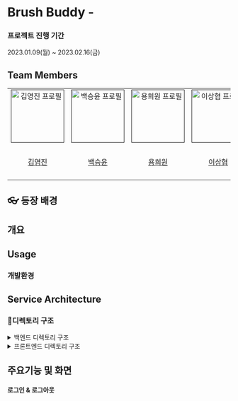 # Brush Buddy -

### 프로젝트 진행 기간

2023.01.09(월) ~ 2023.02.16(금)

## Team Members

<div align="left">
  <table>
    <tr>
        <td align="center">
        <a href="">
          <img src="" alt="김영진 프로필" width=120 height=120 />
        </a>
      </td>
      <td align="center">
        <a href="">
          <img src="" alt="백승윤 프로필" width=120 height=120 />
        </a>
      </td>
      <td align="center">
        <a href="">
          <img src="" alt="용희원 프로필" width=120 height=120 />
        </a>
      </td>
      <td align="center">
        <a href="">
          <img src="" alt="이상협 프로필" width=120 height=120 />
        </a>
      </td>
      <td align="center">
        <a href="">
          <img src="" alt="이신애 프로필" width=120 height=120 />
        </a>
      </td>
      <td align="center">
        <a href="">
          <img src="" alt="전소민 프로필" width=120 height=120 />
        </a>
      </td>
    </tr>
    <tr>
      <td align="center">
        <a href="">
         김영진
        </a>
      </td>
      <td align="center">
        <a href="https://github.com/rlawldud335">
          백승윤
        </a>
      </td>
      <td align="center">
        <a href="https://github.com/variety82/">
          용희원
        </a>
      </td>
      <td align="center">
        <a href="https://github.com/TannyKim">
          이상협
        </a>
      </td>
      <td align="center">
        <a href="https://github.com/bottler3123">
          이신애
        </a>
      </td>
        <td align="center">
        <a href="https://github.com/sujunghwang">
          
        </a>
      </td>
    </tr>
  </table>
</div>

## 👓 등장 배경

####

## 개요

## Usage

### 개발환경

## Service Architecture

### 📂디렉토리 구조

<details>
  <summary>
  백엔드 디렉토리 구조
  </summary>
  
 </details>

<details>
  <summary>
  프론트엔드 디렉토리 구조
  </summary>

    ├── App.vue
    ├── api
    │   ├── axios.ts
    │   ├── board.ts
    │   ├── draft.ts
    │   ├── machine.ts
    │   ├── palette.ts
    │   ├── type.ts
    │   └── user.ts
    ├── assets
    │   ├── background.png
    │   ├── icon
    │   ├── images
    │   ├── kakao.png
    │   └── logo.png
    ├── components
    │   ├── Community
    │   ├── CommunityComponent.vue
    │   ├── Diary
    │   ├── Draft
    │   ├── DraftDetail
    │   ├── NavigationComponent.vue
    │   ├── Palette
    │   ├── Pay
    │   ├── Search
    │   ├── SearchComponent.vue
    │   └── common
    ├── main.ts
    ├── router
    │   └── index.ts
    ├── stores
    │   ├── boardlike.ts
    │   ├── bookmark.ts
    │   ├── counter.ts
    │   ├── image.ts
    │   ├── menutypes.ts
    │   ├── pay.ts
    │   └── user.ts
    ├── views
    │   ├── CommunityBoardListView.vue
    │   ├── CommunityDetailView.vue
    │   ├── CommunityModifyView.vue
    │   ├── DiaryView.vue
    │   ├── DraftCreateAIView.vue
    │   ├── DraftDetailView.vue
    │   ├── DraftPipoMakeView.vue
    │   ├── DraftView.vue
    │   ├── DraftWrite.vue
    │   ├── HomeListView.vue
    │   ├── HomeView.vue
    │   ├── LoginView.vue
    │   ├── PaletteDetailView.vue
    │   ├── SearchView.vue
    │   ├── payCharge.vue
    │   └── payView.vue
    └── vite-env.d.ts

</details>

## 주요기능 및 화면

#### 로그인 & 로그아웃
